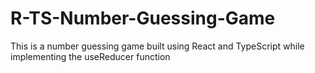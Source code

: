 # R-TS-Number-Guessing-Game
This is a number guessing game built using React and TypeScript while implementing the useReducer function
